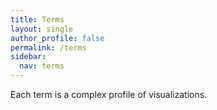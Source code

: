 ```yaml
---
title: Terms
layout: single
author_profile: false
permalink: /terms
sidebar:
  nav: terms
---
```


Each term is a complex profile of visualizations.
